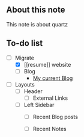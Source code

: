 ## About this note
This note is about quartz

## To-do list
- [ ] Migrate
    - [x] [[resume]] website
    - [ ] Blog
	    - [My current Blog](https://jujekebab.com/)
- [ ] Layouts
    - [ ] Header
        - [ ] External Links
    - [ ] Left Sidebar
        - [ ] Recent Blog posts
        - [ ] Recent Notes

